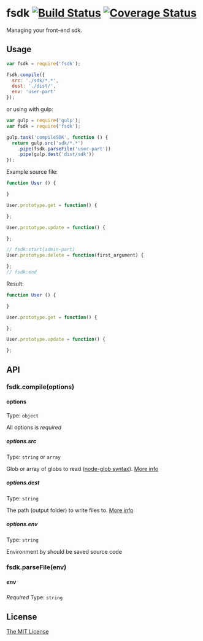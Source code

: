 # fsdk [![Build Status](https://travis-ci.org/nevech/fsdk.svg?branch=master)](https://travis-ci.org/nevech/fsdk) [![Coverage Status](https://coveralls.io/repos/nevech/fsdk/badge.svg?branch=master&service=github)](https://coveralls.io/github/nevech/fsdk?branch=master)

Managing your front-end sdk.

## Usage

```js
var fsdk = require('fsdk');

fsdk.compile({
  src: './sdk/*.*',
  dest: './dist/',
  env: 'user-part'
});
```

or using with gulp:

```js
var gulp = require('gulp');
var fsdk = require('fsdk');

gulp.task('compileSDK', function () {
  return gulp.src('sdk/*.*')
    .pipe(fsdk.parseFile('user-part'))
    .pipe(gulp.dest('dist/sdk'))
});
```

Example source file:

```js
function User () {

}

User.prototype.get = function() {

};

User.prototype.update = function() {

};

// fsdk:start(admin-part)
User.prototype.delete = function(first_argument) {

};
// fsdk:end
```

Result:

```js
function User () {

}

User.prototype.get = function() {

};

User.prototype.update = function() {

};
```

## API

### fsdk.compile(options)

#### options
Type: `object`

All options is *required*

##### options.src
Type: `string` or `array`

Glob or array of globs to read ([node-glob syntax](https://github.com/isaacs/node-glob)). [More info](https://github.com/gulpjs/vinyl-fs#srcglobs-opt)

##### options.dest
Type: `string`

The path (output folder) to write files to. [More info](https://github.com/gulpjs/vinyl-fs#destfolder-opt)



##### options.env
Type: `string`

Environment by should be saved source code

### fsdk.parseFile(env)

##### env
*Required*
Type: `string`

## License
[The MIT License](./LICENSE)
